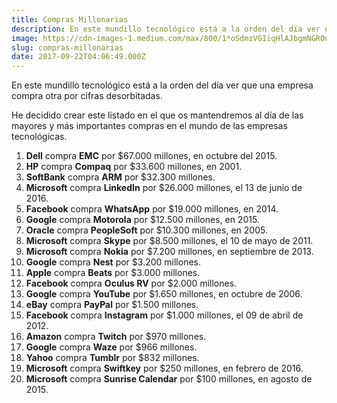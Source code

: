 ```yaml
---
title: Compras Millonarias
description: En este mundillo tecnológico está a la orden del día ver que una empresa compra otra por cifras desorbitadas.
image: https://cdn-images-1.medium.com/max/800/1*oSdmzVGIiqHlAJbgmNGROw.jpeg
slug: compras-millonarias
date: 2017-09-22T04:06:49.000Z
---
```


En este mundillo tecnológico está a la orden del día ver que una empresa compra otra por cifras desorbitadas.

He decidido crear este listado en el que os mantendremos al día de las mayores y más importantes compras en el mundo de las empresas tecnológicas.

1. **Dell** compra **EMC** por $67.000 millones, en octubre del 2015.
2. **HP** compra **Compaq** por $33.600 millones, en 2001.
3. **SoftBank** compra **ARM** por $32.300 millones.
4. **Microsoft** compra **LinkedIn** por $26.000 millones, el 13 de junio de 2016.
5. **Facebook** compra **WhatsApp** por $19.000 millones, en 2014.
6. **Google** compra **Motorola** por $12.500 millones, en 2015.
7. **Oracle** compra **PeopleSoft** por $10.300 millones, en 2005.
8. **Microsoft** compra **Skype** por $8.500 millones, el 10 de mayo de 2011.
9. **Microsoft** compra **Nokia** por $7.200 millones, en septiembre de 2013.
10. **Google** compra **Nest** por $3.200 millones.
11. **Apple** compra **Beats** por $3.000 millones.
12. **Facebook** compra **Oculus RV** por $2.000 millones.
13. **Google** compra **YouTube** por $1.650 millones, en octubre de 2006.
14. **eBay** compra **PayPal** por $1.500 millones.
15. **Facebook** compra **Instagram** por $1.000 millones, el 09 de abril de 2012.
16. **Amazon** compra **Twitch** por $970 millones.
17. **Google** compra **Waze** por $966 millones.
18. **Yahoo** compra **Tumblr** por $832 millones.
19. **Microsoft** compra **Swiftkey** por $250 millones, en febrero de 2016.
20. **Microsoft** compra **Sunrise Calendar** por $100 millones, en agosto de 2015.

